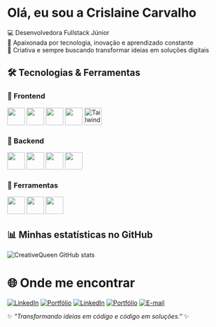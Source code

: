 # Olá, eu sou a Crislaine Carvalho 

💻 Desenvolvedora Fullstack Júnior  
🚀 Apaixonada por tecnologia, inovação e aprendizado constante  
🎨 Criativa e sempre buscando transformar ideias em soluções digitais  

## 🛠️ Tecnologias & Ferramentas

### 🔹 Frontend
<p>
  <img src="https://cdn.jsdelivr.net/gh/devicons/devicon/icons/html5/html5-original.svg" width="40"/>
  <img src="https://cdn.jsdelivr.net/gh/devicons/devicon/icons/css3/css3-original.svg" width="40"/>
  <img src="https://cdn.jsdelivr.net/gh/devicons/devicon/icons/javascript/javascript-original.svg" width="40"/>
  <img src="https://cdn.jsdelivr.net/gh/devicons/devicon/icons/react/react-original.svg" width="40"/>
  <img src="https://cdn.jsdelivr.net/gh/devicons/devicon/icons/tailwindcss/tailwindcss-original.svg" width="40" alt="Tailwind CSS" />
</p>

### 🔹 Backend
<p>
  <img src="https://cdn.jsdelivr.net/gh/devicons/devicon/icons/python/python-original.svg" width="40"/>
  <img src="https://cdn.jsdelivr.net/gh/devicons/devicon/icons/django/django-plain.svg" width="40"/>
  <img src="https://cdn.jsdelivr.net/gh/devicons/devicon/icons/nodejs/nodejs-original.svg" width="40"/>
  <img src="https://cdn.jsdelivr.net/gh/devicons/devicon/icons/postgresql/postgresql-original.svg" width="40"/>
</p>

### 🔹 Ferramentas
<p>
  <img src="https://cdn.jsdelivr.net/gh/devicons/devicon/icons/git/git-original.svg" width="40"/>
  <img src="https://cdn.jsdelivr.net/gh/devicons/devicon/icons/github/github-original.svg" width="40"/>
  <img src="https://cdn.jsdelivr.net/gh/devicons/devicon/icons/canva/canva-original.svg" width="40"/>
</p>



## 📊 Minhas estatísticas no GitHub
![CreativeQueen GitHub stats](https://github-readme-stats.vercel.app/api?username=creativequeen&show_icons=true&theme=dracula)


# 🌐 Onde me encontrar

[![LinkedIn](https://img.shields.io/badge/LinkedIn-0A66C2?style=for-the-badge&logo=linkedin&logoColor=white)](https://linkedin.com/in/crislainescarvalho) [![Portfólio](https://img.shields.io/badge/Portfólio-000000?style=for-the-badge&logo=About.me&logoColor=white)](https://crislainecarvalho.com) [![LinkedIn](https://img.shields.io/badge/LinkedIn-0A66C2?style=for-the-badge&logo=linkedin&logoColor=white)](https://linkedin.com/in/crislainescarvalho) [![Portfólio](https://img.shields.io/badge/Portfólio-000000?style=for-the-badge&logo=About.me&logoColor=white)](https://crislainecarvalho.com) [![E-mail](https://img.shields.io/badge/E-mail-D14836?style=for-the-badge&logo=gmail&logoColor=white)](mailto:crislaine.comercial@yahoo.com.br)




✨ _“Transformando ideias em código e código em soluções.”_ ✨
